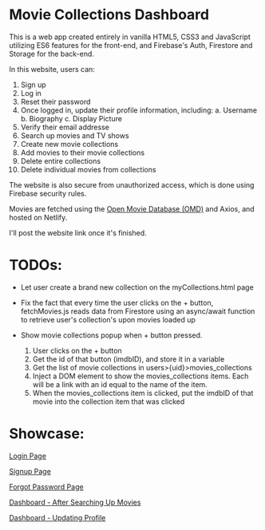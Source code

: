 
# Movie Collections Dashboard 
This is a web app created entirely in vanilla HTML5, CSS3 and JavaScript utilizing ES6 features for the front-end, and Firebase's Auth, Firestore and Storage for the back-end.

In this website, users can:
1. Sign up
2. Log in
3. Reset their password
4. Once logged in, update their profile information, including:
	a. Username
	b. Biography
	c. Display Picture
5. Verify their email addresse
6. Search up movies and TV shows
7. Create new movie collections
8. Add movies to their movie collections
9. Delete entire collections
10. Delete individual movies from collections 

The website is also secure from unauthorized access, which is done using Firebase security rules.

Movies are fetched using the [Open Movie Database (OMD)](https://www.omdbapi.com/) and Axios, and hosted on Netlify.

I'll post the website link once it's finished.

# TODOs:
- Let user create a brand new collection on the myCollections.html page
- Fix the fact that every time the user clicks on the + button, fetchMovies.js reads data from Firestore using an async/await function to retrieve user's collection's upon movies loaded up

- Show movie collections popup when + button pressed.
  1. User clicks on the + button
  2. Get the id of that button (imdbID), and store it in a variable
  3. Get the list of movie collections in users>{uid}>movies_collections
  4. Inject a DOM element to show the movies_collections items. Each will be a link with an id equal to the name of the item.
  5. When the movies_collections item is clicked, put the imdbID of that movie into the collection item that was clicked

# Showcase:
[Login Page](showcase/1.png)

[Signup Page](showcase/2.png)

[Forgot Password Page](showcase/3.png)

[Dashboard - After Searching Up Movies](showcase/4.png)

[Dashboard - Updating Profile](showcase/5.png)
